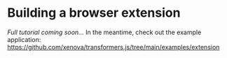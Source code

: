 # Building a browser extension

*Full tutorial coming soon...* In the meantime, check out the example application: https://github.com/xenova/transformers.js/tree/main/examples/extension

